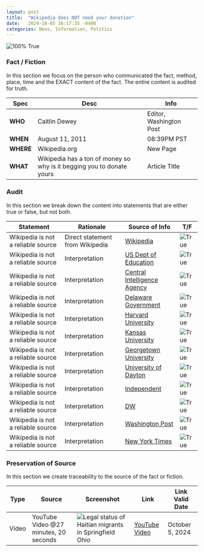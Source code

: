 ```yaml
---
layout: post
title:  "Wikipedia does NOT need your donation"
date:   2024-10-05 16:17:35 -0400
categories: News, Information, Politics
---
```


![100% True](/assets/images/100.jpg)

### Fact / Fiction

In this section we focus on the person who communicated the fact, method, place, time and the EXACT content of the fact. The entire content is audited for truth.

| Spec | Desc | Info |
| ----------- | ----------- | ----------- |
| **WHO** | Caitlin Dewey | Editor, Washington Post  |
| **WHEN** | August 11, 2011 |  08:39PM PST |
| **WHERE** | Wikipedia.org | New Page |
| **WHAT** | Wikipedia has a ton of money so why is it begging you to donate yours | Article Title |

### Audit

In this section we break down the content into statements that are either true or false, but not both.

| Statement | Rationale | Source of Info | T/F |
| ----------- | ----------- | ----------- | ----------- |
| Wikipedia is not a reliable source | Direct statement from Wikipedia | [Wikipedia](https://en.wikipedia.org/wiki/Wikipedia:Wikipedia_is_not_a_reliable_source) | ![True](/assets/images/true.png) |
| Wikipedia is not a reliable source | Interpretation | [US Dept of Education](https://files.eric.ed.gov/fulltext/ED522722.pdf) | ![True](/assets/images/true.png) |
| Wikipedia is not a reliable source | Interpretation | [Central Intelligence Agency](https://www.cia.gov/resources/csi/static/complex-adaptive-intel-community.pdf) | ![True](/assets/images/true.png) |
| Wikipedia is not a reliable source | Interpretation | [Delaware Government](https://libraries.blogs.delaware.gov/2013/05/05/is-wikipedia-a-reliable-source/)  | ![True](/assets/images/true.png) |
| Wikipedia is not a reliable source | Interpretation | [Harvard University](https://usingsources.fas.harvard.edu/what’s-wrong-wikipedia) | ![True](/assets/images/true.png) |
| Wikipedia is not a reliable source | Interpretation | [Kansas University](https://opentext.ku.edu/) | ![True](/assets/images/true.png) |
| Wikipedia is not a reliable source | Interpretation | [Georgetown University](https://library.georgetown.edu/evaluating-internet-resources) | ![True](/assets/images/true.png) |
| Wikipedia is not a reliable source | Interpretation | [University of Dayton](https://udayton.edu/magazine/2023/03/wikipedia.php) | ![True](/assets/images/true.png) |
| Wikipedia is not a reliable source | Interpretation | [Independent](https://www.independent.co.uk/news/long_reads/wikipedia-explained-what-is-it-trustworthy-how-work-wikimedia-2030-a8213446.html) | ![True](/assets/images/true.png) |
| Wikipedia is not a reliable source | Interpretation | [DW](https://www.dw.com/en/fact-check-as-wikipedia-turns-20-how-credible-is-it/a-56228222) | ![True](/assets/images/true.png) |
| Wikipedia is not a reliable source | Interpretation | [Washington Post](https://www.washingtonpost.com/politics/2021/02/24/wikipedias-political-science-coverage-is-biased-i-tried-fix-it/) | ![True](/assets/images/true.png) |
| Wikipedia is not a reliable source | Interpretation | [New York Times](https://www.nytimes.com/2015/06/23/business/media/a-pr-firm-alters-the-wiki-reality-of-its-star-clients.html?searchResultPosition=30) | ![True](/assets/images/true.png) |


### Preservation of Source

In this section we create traceability to the source of the fact or fiction.

| Type | Source | Screenshot | Link | Link Valid Date |
| ----------- | ----------- | ----------- | ----------- | ----------- |
| Video | YouTube Video @27 minutes, 20 seconds | ![Legal status of Haitian migrants in Springfield Ohio](/posts/images/Legal-status-of-Haitian-migrants-in-Springfield-Ohio.jpg) |  [YouTube Video](https://www.youtube.com/live/VAGZGQg31hs&t=1640) | October 5, 2024 |
